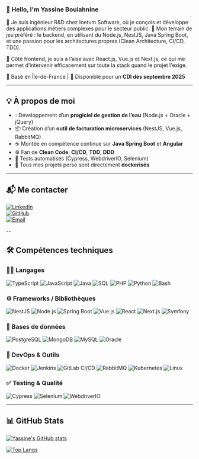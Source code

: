 <!-- Links -->
[linkedin]: https://www.linkedin.com/in/yassine-boulahnine-141491133/
[github]: https://github.com/yasblha
[mail]: mailto:yassineboul0490@gmail.com
<!-- End links -->

### 👋 Hello, I'm Yassine Boulahnine

💼 Je suis ingénieur R&D chez Inetum Software, où je conçois et développe des applications métiers complexes pour le secteur public.
🎯 Mon terrain de jeu préféré : le backend, en utilisant du Node.js, NestJS, Java Spring Boot, et une passion pour les architectures propres (Clean Architecture, CI/CD, TDD).

🧩 Côté frontend, je suis à l’aise avec React.js, Vue.js et Next.js, ce qui me permet d’intervenir efficacement sur toute la stack quand le projet l'exige.


📍 Basé en Île-de-France | 📅 Disponible pour un **CDI dès septembre 2025**

---

## 💡 À propos de moi
- 💧 Développement d’un **progiciel de gestion de l’eau** (Node.js + Oracle + jQuery)
- 📦 Création d’un **outil de facturation microservices** (NestJS, Vue.js, RabbitMQ)
- ☕ Montée en compétence continue sur **Java Spring Boot** et **Angular**
- ⚙️ Fan de **Clean Code**, **CI/CD**, **TDD**, **DDD**
- 🧪 Tests automatisés (Cypress, WebdriverIO, Selenium)
- 🐳 Tous mes projets perso sont directement **dockerisés**

---

## 📬 Me contacter

[![LinkedIn](https://img.shields.io/badge/-LinkedIn-0A66C2?style=for-the-badge&logo=linkedin&logoColor=white)][linkedin]  
[![GitHub](https://img.shields.io/badge/-GitHub-181717?style=for-the-badge&logo=github&logoColor=white)][github]  
[![Email](https://img.shields.io/badge/-Email-EA4335?style=for-the-badge&logo=gmail&logoColor=white)][mail]

--

## 🛠️ Compétences techniques

### 👨‍💻 Langages
![TypeScript](https://img.shields.io/badge/-TypeScript-3178C6?style=flat-square&logo=typescript)
![JavaScript](https://img.shields.io/badge/-JavaScript-F7DF1E?style=flat-square&logo=javascript&logoColor=black)
![Java](https://img.shields.io/badge/-Java-007396?style=flat-square&logo=java)
![SQL](https://img.shields.io/badge/-SQL-4479A1?style=flat-square&logo=postgresql)
![PHP](https://img.shields.io/badge/-PHP-777BB4?style=flat-square&logo=php)
![Python](https://img.shields.io/badge/-Python-3776AB?style=flat-square&logo=python)
![Bash](https://img.shields.io/badge/-Bash-4EAA25?style=flat-square&logo=gnubash)

### ⚙️ Frameworks / Bibliothèques
![NestJS](https://img.shields.io/badge/-NestJS-E0234E?style=flat-square&logo=nestjs)
![Node.js](https://img.shields.io/badge/-Node.js-339933?style=flat-square&logo=node.js)
![Spring Boot](https://img.shields.io/badge/-Spring%20Boot-6DB33F?style=flat-square&logo=springboot)
![Vue.js](https://img.shields.io/badge/-Vue.js-4FC08D?style=flat-square&logo=vue.js)
![React](https://img.shields.io/badge/-React-61DAFB?style=flat-square&logo=react)
![Next.js](https://img.shields.io/badge/-Next.js-000000?style=flat-square&logo=next.js)
![Symfony](https://img.shields.io/badge/-Symfony-000000?style=flat-square&logo=symfony)

### 🧱 Bases de données
![PostgreSQL](https://img.shields.io/badge/-PostgreSQL-336791?style=flat-square&logo=postgresql)
![MongoDB](https://img.shields.io/badge/-MongoDB-47A248?style=flat-square&logo=mongodb)
![MySQL](https://img.shields.io/badge/-MySQL-4479A1?style=flat-square&logo=mysql)
![Oracle](https://img.shields.io/badge/-Oracle-F80000?style=flat-square&logo=oracle)

### 🚀 DevOps & Outils
![Docker](https://img.shields.io/badge/-Docker-2496ED?style=flat-square&logo=docker)
![Jenkins](https://img.shields.io/badge/-Jenkins-D24939?style=flat-square&logo=jenkins)
![GitLab CI/CD](https://img.shields.io/badge/-GitLab-330F63?style=flat-square&logo=gitlab)
![RabbitMQ](https://img.shields.io/badge/-RabbitMQ-FF6600?style=flat-square&logo=rabbitmq)
![Kubernetes](https://img.shields.io/badge/-Kubernetes-326CE5?style=flat-square&logo=kubernetes)
![Linux](https://img.shields.io/badge/-Linux-FCC624?style=flat-square&logo=linux)

### ✅ Testing & Qualité
![Cypress](https://img.shields.io/badge/-Cypress-17202C?style=flat-square&logo=cypress)
![Selenium](https://img.shields.io/badge/-Selenium-43B02A?style=flat-square&logo=selenium)
![WebdriverIO](https://img.shields.io/badge/-WebdriverIO-FF4A00?style=flat-square&logo=webdriverio)

---

## 📊 GitHub Stats

[![Yassine's GitHub stats](https://github-readme-stats.vercel.app/api?username=yasblha&show_icons=true&theme=radical)](https://github.com/yasblha)

[![Top Langs](https://github-readme-stats.vercel.app/api/top-langs/?username=yasblha&layout=compact&theme=radical)](https://github.com/yasblha)
